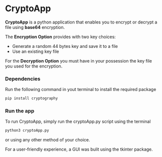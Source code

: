# CryptoApp

**CryptoApp** is a python application that enables you to encrypt or decrypt a file using **base64** encryption.  

The **Encryption Option**  provides with two key choices:
- Generate a random 44 bytes key and save it to a file 
- Use an existing key file

For the **Decryption Option** you must have in your possession the key file you used for the encryption.

### Dependencies
Run the following command in yout terminal to install the required package
```bash
pip install cryptography
```

### Run the app
To run CryptoApp, simply run the cryptoApp.py script using the terminal 
``` bash
python3 cryptoApp.py
```
or using any other method of your choice.

For a user-friendly experience, a GUI was bulit using the tkinter package.
